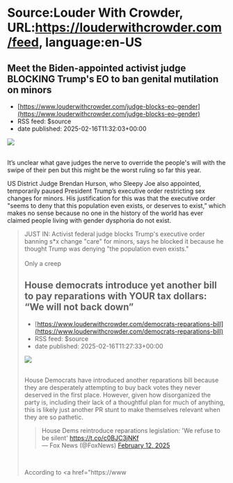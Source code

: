 # Source:Louder With Crowder, URL:https://louderwithcrowder.com/feed, language:en-US

## Meet the Biden-appointed activist judge BLOCKING Trump's EO to ban genital mutilation on minors
 - [https://www.louderwithcrowder.com/judge-blocks-eo-gender](https://www.louderwithcrowder.com/judge-blocks-eo-gender)
 - RSS feed: $source
 - date published: 2025-02-16T11:32:03+00:00

<img src="https://www.louderwithcrowder.com/media-library/image.png?id=56510883&width=1200&height=800&coordinates=161%2C0%2C162%2C0"/><br/><br/><p>It’s unclear what gave judges the nerve to override the people's will with the swipe of their pen but this might be the worst ruling so far this year. </p><p>US District Judge Brendan Hurson, who Sleepy Joe also appointed, temporarily paused President Trump’s executive order restricting sex changes for minors. His justification for this was that the executive order "seems to deny that this population even exists, or deserves to exist,” which makes no sense because no one in the history of the world has ever claimed people living with gender dysphoria do not exist.</p><div class="rm-embed embed-media"><blockquote class="twitter-tweet">JUST IN: Activist federal judge blocks Trump's executive order banning s*x change "care" for minors, says he blocked it because he thought Trump was denying "the population even exists."<br/><br/>Only a creep 

## House democrats introduce yet another bill to pay reparations with YOUR tax dollars: “We will not back down”
 - [https://www.louderwithcrowder.com/democrats-reparations-bill](https://www.louderwithcrowder.com/democrats-reparations-bill)
 - RSS feed: $source
 - date published: 2025-02-16T11:27:33+00:00

<img src="https://www.louderwithcrowder.com/media-library/image.png?id=56510872&width=1200&height=800&coordinates=151%2C0%2C151%2C0"/><br/><br/><p>House Democrats have introduced another reparations bill because they are desperately attempting to buy back votes they never deserved in the first place. However, given how disorganized the party is, including their lack of a thoughtful plan for much of anything, this is likely just another PR stunt to make themselves relevant when they are so pathetic.</p><div class="rm-embed embed-media"><blockquote class="twitter-tweet">House Dems reintroduce reparations legislation: 'We refuse to be silent' <a href="https://t.co/c0BJC3jNKf">https://t.co/c0BJC3jNKf</a><br/>— Fox News (@FoxNews) <a href="https://twitter.com/FoxNews/status/1889760439120130342?ref_src=twsrc%5Etfw">February 12, 2025</a></blockquote> <script async="" charset="utf-8" src="https://platform.twitter.com/widgets.js"></script></div><p><br/></p><p>According to <a href="https://www

